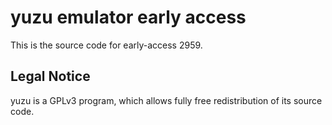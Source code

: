 yuzu emulator early access
=============

This is the source code for early-access 2959.

## Legal Notice

yuzu is a GPLv3 program, which allows fully free redistribution of its source code.